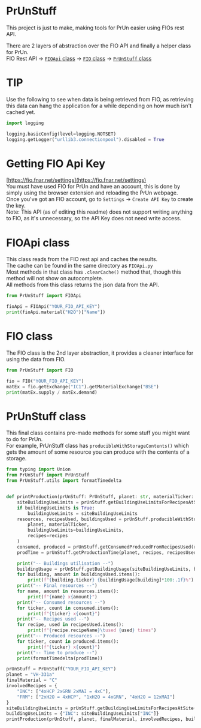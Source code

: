 # PrUnStuff
This project is just to make, making tools for PrUn easier using FIOs rest API.

There are 2 layers of abstraction over the FIO API and finally a helper class for PrUn.  
FIO Rest API -> [`FIOApi` class](#FIOApi-class) -> [`FIO` class](#FIOApi-class) -> [`PrUnStuff` class](#PrUnStuff-class)


# TIP
Use the following to see when data is being retrieved from FIO, as retrieving this data can hang the application for a while depending on how much isn't cached yet.  
```py
import logging

logging.basicConfig(level=logging.NOTSET)
logging.getLogger("urllib3.connectionpool").disabled = True
```


# Getting FIO Api Key
[https://fio.fnar.net/settings](https://fio.fnar.net/settings)  
You must have used FIO for PrUn and have an account, this is done by simply using the browser extension and reloading the PrUn webpage.  
Once you've got an FIO account, go to `Settings` -> `Create API Key` to create the key.  
Note: This API (as of editing this readme) does not support writing anything to FIO, as it's unnecessary, so the API Key does not need write access.


# FIOApi class
This class reads from the FIO rest api and caches the results.  
The cache can be found in the same directory as `FIOApi.py`  
Most methods in that class has `.clearCache()` method that, though this method will not show on autocomplete.  
All methods from this class returns the json data from the API.
```py
from PrUnStuff import FIOApi

fioApi = FIOApi("YOUR_FIO_API_KEY")
print(fioApi.material("H2O")["Name"])
```

# FIO class
The FIO class is the 2nd layer abstraction, it provides a cleaner interface for using the data from FIO.  
```py
from PrUnStuff import FIO

fio = FIO("YOUR_FIO_API_KEY")
matEx = fio.getExchange("IC1").getMaterialExchange("BSE")
print(matEx.supply / matEx.demand)
```

# PrUnStuff class
This final class contains pre-made methods for some stuff you might want to do for PrUn.  
For example, PrUnStuff class has `producibleWithStorageContents()` which gets the amount of some resource you can produce with the contents of a storage.
```py
from typing import Union
from PrUnStuff import PrUnStuff
from PrUnStuff.utils import formatTimedelta


def printProduction(prUnStuff: PrUnStuff, planet: str, materialTicker: str, recipes: dict[str, list[str]], buildingUseLimits: Union[None, bool, dict[str, int]] = True):
	siteBuildingUseLimits = prUnStuff.getBuildingUseLimitsForRecipesAtSite(planet, recipes)
	if buildingUseLimits is True:
		buildingUseLimits = siteBuildingUseLimits
	resources, recipesUsed, buildingsUsed = prUnStuff.producibleWithStorageContents(
		planet, materialTicker,
		buildingUseLimits=buildingUseLimits,
		recipes=recipes
	)
	consumed, produced = prUnStuff.getConsumedProducedFromRecipesUsed(recipesUsed)
	prodTime = prUnStuff.getProductionTime(planet, recipes, recipesUsed)

	print("-- Buildings utilisation --")
	buildingUsage = prUnStuff.getBuildingUsage(siteBuildingUseLimits, buildingsUsed)
	for building, amount in buildingsUsed.items():
		print(f"{building.ticker} {buildingUsage[building]*100:.1f}%")
	print("-- Final resources --")
	for name, amount in resources.items():
		print(f"{name} x{amount}")
	print("-- Consumed resources --")
	for ticker, count in consumed.items():
		print(f"{ticker} x{count}")
	print("-- Recipes used --")
	for recipe, used in recipesUsed.items():
		print(f"{recipe.recipeName}\tused {used} times")
	print("-- Produced resources --")
	for ticker, count in produced.items():
		print(f"{ticker} x{count}")
	print("-- Time to produce --")
	print(formatTimedelta(prodTime))

prUnStuff = PrUnStuff("YOUR_FIO_API_KEY")
planet = "VH-331a"
finalMaterial = "C"
involvedRecipes = {
    "INC": ["4xHCP 2xGRN 2xMAI = 4xC"],
    "FRM": ["2xH2O = 4xHCP", "1xH2O = 4xGRN", "4xH2O = 12xMAI"]
}
siteBuildingUseLimits = prUnStuff.getBuildingUseLimitsForRecipesAtSite(planet, involvedRecipes)
buildingUseLimits = {"INC": siteBuildingUseLimits["INC"]}
printProduction(prUnStuff, planet, finalMaterial, involvedRecipes, buildingUseLimits=buildingUseLimits)
```
